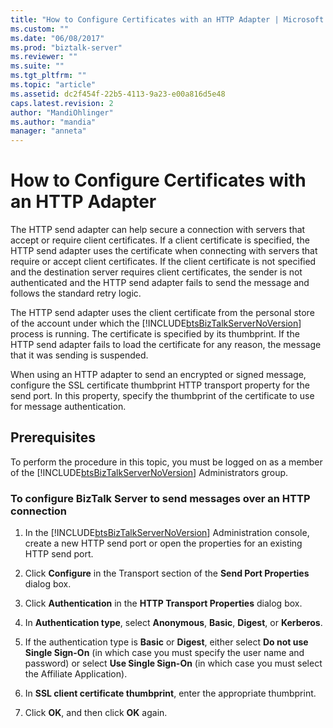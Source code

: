 ```yaml
---
title: "How to Configure Certificates with an HTTP Adapter | Microsoft Docs"
ms.custom: ""
ms.date: "06/08/2017"
ms.prod: "biztalk-server"
ms.reviewer: ""
ms.suite: ""
ms.tgt_pltfrm: ""
ms.topic: "article"
ms.assetid: dc2f454f-22b5-4113-9a23-e00a816d5e48
caps.latest.revision: 2
author: "MandiOhlinger"
ms.author: "mandia"
manager: "anneta"
---
```

# How to Configure Certificates with an HTTP Adapter
The HTTP send adapter can help secure a connection with servers that accept or require client certificates. If a client certificate is specified, the HTTP send adapter uses the certificate when connecting with servers that require or accept client certificates. If the client certificate is not specified and the destination server requires client certificates, the sender is not authenticated and the HTTP send adapter fails to send the message and follows the standard retry logic.  

 The HTTP send adapter uses the client certificate from the personal store of the account under which the [!INCLUDE[btsBizTalkServerNoVersion](../includes/btsbiztalkservernoversion-md.md)] process is running. The certificate is specified by its thumbprint. If the HTTP send adapter fails to load the certificate for any reason, the message that it was sending is suspended.  

 When using an HTTP adapter to send an encrypted or signed message, configure the SSL certificate thumbprint HTTP transport property for the send port. In this property, specify the thumbprint of the certificate to use for message authentication.  

## Prerequisites  
 To perform the procedure in this topic, you must be logged on as a member of the [!INCLUDE[btsBizTalkServerNoVersion](../includes/btsbiztalkservernoversion-md.md)] Administrators group.  

### To configure BizTalk Server to send messages over an HTTP connection  

1. In the [!INCLUDE[btsBizTalkServerNoVersion](../includes/btsbiztalkservernoversion-md.md)] Administration console, create a new HTTP send port or open the properties for an existing HTTP send port.  

2. Click **Configure** in the Transport section of the **Send Port Properties** dialog box.  

3. Click **Authentication** in the **HTTP Transport Properties** dialog box.  

4. In **Authentication type**, select **Anonymous**, **Basic**, **Digest**, or **Kerberos**.  

5. If the authentication type is **Basic** or **Digest**, either select **Do not use Single Sign-On** (in which case you must specify the user name and password) or select **Use Single Sign-On** (in which case you must select the Affiliate Application).  

6. In **SSL client certificate thumbprint**, enter the appropriate thumbprint.  

7. Click **OK**, and then click **OK** again.
